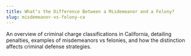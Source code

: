 ```yaml
---
title: What’s the Difference Between a Misdemeanor and a Felony?
slug: misdemeanor-vs-felony-ca
---
```


An overview of criminal charge classifications in California, detailing penalties, examples of misdemeanors vs felonies, and how the distinction affects criminal defense strategies.